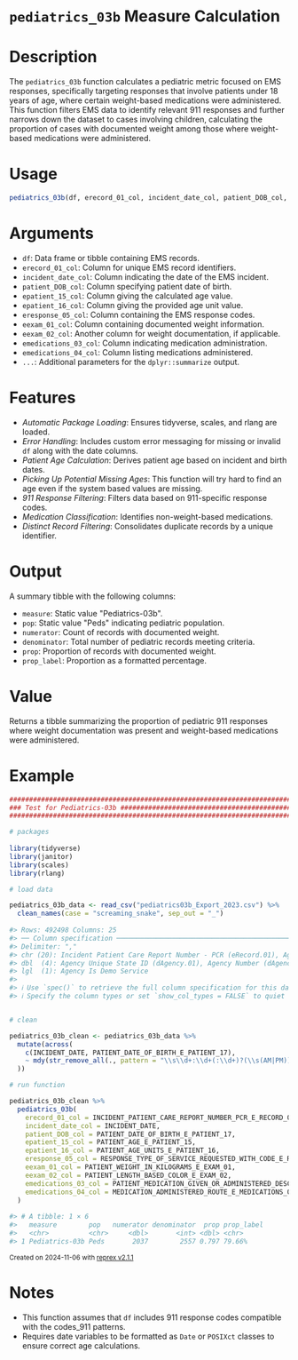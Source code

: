 # `pediatrics_03b` Measure Calculation

# Description

The `pediatrics_03b` function calculates a pediatric metric focused on EMS responses, specifically targeting responses that involve patients under 18 years of age, where certain weight-based medications were administered. This function filters EMS data to identify relevant 911 responses and further narrows down the dataset to cases involving children, calculating the proportion of cases with documented weight among those where weight-based medications were administered.

# Usage

```r
pediatrics_03b(df, erecord_01_col, incident_date_col, patient_DOB_col, eresponse_05_col, eexam_01_col, eexam_02_col, emedications_03_col, emedications_04_col, ...)
```
# Arguments
* `df`: Data frame or tibble containing EMS records.
* `erecord_01_col`: Column for unique EMS record identifiers.
* `incident_date_col`: Column indicating the date of the EMS incident.
* `patient_DOB_col`: Column specifying patient date of birth.
* `epatient_15_col`: Column giving the calculated age value.
* `epatient_16_col`: Column giving the provided age unit value.
* `eresponse_05_col`: Column containing the EMS response codes.
* `eexam_01_col`: Column containing documented weight information.
* `eexam_02_col`: Another column for weight documentation, if applicable.
* `emedications_03_col`: Column indicating medication administration.
* `emedications_04_col`: Column listing medications administered.
* `...`: Additional parameters for the `dplyr::summarize` output.

# Features

* *Automatic Package Loading*: Ensures tidyverse, scales, and rlang are loaded.
* *Error Handling*: Includes custom error messaging for missing or invalid `df` along with the date columns.
* *Patient Age Calculation*: Derives patient age based on incident and birth dates.
* *Picking Up Potential Missing Ages*: This function will try hard to find an age even if the system based values are missing.
* *911 Response Filtering*: Filters data based on 911-specific response codes.
* *Medication Classification*: Identifies non-weight-based medications.
* *Distinct Record Filtering*: Consolidates duplicate records by a unique identifier.

# Output
A summary tibble with the following columns:

* `measure`: Static value "Pediatrics-03b".
* `pop`: Static value "Peds" indicating pediatric population.
* `numerator`: Count of records with documented weight.
* `denominator`: Total number of pediatric records meeting criteria.
* `prop`: Proportion of records with documented weight.
* `prop_label`: Proportion as a formatted percentage.

# Value
Returns a tibble summarizing the proportion of pediatric 911 responses where weight documentation was present and weight-based medications were administered.

# Example

``` r
################################################################################
### Test for Pediatrics-03b ####################################################
################################################################################

# packages
  
library(tidyverse)
library(janitor)
library(scales)
library(rlang)

# load data

pediatrics_03b_data <- read_csv("pediatrics03b_Export_2023.csv") %>%
  clean_names(case = "screaming_snake", sep_out = "_")
  
#> Rows: 492498 Columns: 25
#> ── Column specification ────────────────────────────────────────────────────────
#> Delimiter: ","
#> chr (20): Incident Patient Care Report Number - PCR (eRecord.01), Agency Nam...
#> dbl  (4): Agency Unique State ID (dAgency.01), Agency Number (dAgency.02), P...
#> lgl  (1): Agency Is Demo Service
#> 
#> ℹ Use `spec()` to retrieve the full column specification for this data.
#> ℹ Specify the column types or set `show_col_types = FALSE` to quiet this message.


# clean

pediatrics_03b_clean <- pediatrics_03b_data %>%
  mutate(across(
    c(INCIDENT_DATE, PATIENT_DATE_OF_BIRTH_E_PATIENT_17),
    ~ mdy(str_remove_all(., pattern = "\\s\\d+:\\d+(:\\d+)?(\\s(AM|PM))?"))
  ))

# run function

pediatrics_03b_clean %>%
  pediatrics_03b(
    erecord_01_col = INCIDENT_PATIENT_CARE_REPORT_NUMBER_PCR_E_RECORD_01,
    incident_date_col = INCIDENT_DATE,
    patient_DOB_col = PATIENT_DATE_OF_BIRTH_E_PATIENT_17,
    epatient_15_col = PATIENT_AGE_E_PATIENT_15,
    epatient_16_col = PATIENT_AGE_UNITS_E_PATIENT_16,
    eresponse_05_col = RESPONSE_TYPE_OF_SERVICE_REQUESTED_WITH_CODE_E_RESPONSE_05,
    eexam_01_col = PATIENT_WEIGHT_IN_KILOGRAMS_E_EXAM_01,
    eexam_02_col = PATIENT_LENGTH_BASED_COLOR_E_EXAM_02,
    emedications_03_col = PATIENT_MEDICATION_GIVEN_OR_ADMINISTERED_DESCRIPTION_AND_RXCUI_CODES_LIST_E_MEDICATIONS_03,
    emedications_04_col = MEDICATION_ADMINISTERED_ROUTE_E_MEDICATIONS_04
  )
            
#> # A tibble: 1 × 6
#>   measure        pop   numerator denominator  prop prop_label
#>   <chr>          <chr>     <dbl>       <int> <dbl> <chr>     
#> 1 Pediatrics-03b Peds       2037        2557 0.797 79.66%
```

<sup>Created on 2024-11-06 with [reprex v2.1.1](https://reprex.tidyverse.org)</sup>

# Notes

* This function assumes that `df` includes 911 response codes compatible with the codes_911 patterns.
* Requires date variables to be formatted as `Date` or `POSIXct` classes to ensure correct age calculations.

